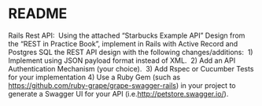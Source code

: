 
# README

 Rails Rest API:  Using the attached “Starbucks Example API” Design from the “REST in Practice Book”, implement in Rails with Active Record and Postgres SQL the REST API design with the following changes/additions:  1) Implement using JSON payload format instead of XML.  2) Add an API Authentication Mechanism (your choice).  3) Add Rspec or Cucumber Tests for your implementation 4) Use a Ruby Gem (such as https://github.com/ruby-grape/grape-swagger-rails) in your project to generate a Swagger UI for your API (i.e.http://petstore.swagger.io/).

